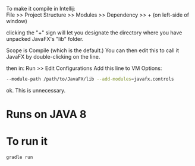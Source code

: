 To make it compile in Intellij:\
File >> Project Structure >> Modules >> Dependency >> + (on left-side of window)
   
clicking the "+" sign will let you designate the directory where you have unpacked JavaFX's "lib" folder.
   
Scope is Compile (which is the default.) You can then edit this to call it JavaFX by double-clicking on the line.
   
then in:
Run >> Edit Configurations
Add this line to VM Options:
```bash
--module-path /path/to/JavaFX/lib --add-modules=javafx.controls
```
ok. This is unnecessary.

# Runs on JAVA 8

# To run it
```bash
gradle run
```